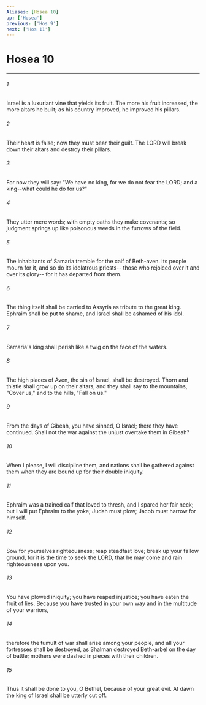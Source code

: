 ```yaml
---
Aliases: [Hosea 10]
up: ['Hosea']
previous: ['Hos 9']
next: ['Hos 11']
---
```

# Hosea 10
***



###### 1 
Israel is a luxuriant vine that yields its fruit. The more his fruit increased, the more altars he built; as his country improved, he improved his pillars. 

###### 2 
Their heart is false; now they must bear their guilt. The LORD will break down their altars and destroy their pillars. 

###### 3 
For now they will say: "We have no king, for we do not fear the LORD; and a king--what could he do for us?" 

###### 4 
They utter mere words; with empty oaths they make covenants; so judgment springs up like poisonous weeds in the furrows of the field. 

###### 5 
The inhabitants of Samaria tremble for the calf of Beth-aven. Its people mourn for it, and so do its idolatrous priests-- those who rejoiced over it and over its glory-- for it has departed from them. 

###### 6 
The thing itself shall be carried to Assyria as tribute to the great king. Ephraim shall be put to shame, and Israel shall be ashamed of his idol. 

###### 7 
Samaria's king shall perish like a twig on the face of the waters. 

###### 8 
The high places of Aven, the sin of Israel, shall be destroyed. Thorn and thistle shall grow up on their altars, and they shall say to the mountains, "Cover us," and to the hills, "Fall on us." 

###### 9 
From the days of Gibeah, you have sinned, O Israel; there they have continued. Shall not the war against the unjust overtake them in Gibeah? 

###### 10 
When I please, I will discipline them, and nations shall be gathered against them when they are bound up for their double iniquity. 

###### 11 
Ephraim was a trained calf that loved to thresh, and I spared her fair neck; but I will put Ephraim to the yoke; Judah must plow; Jacob must harrow for himself. 

###### 12 
Sow for yourselves righteousness; reap steadfast love; break up your fallow ground, for it is the time to seek the LORD, that he may come and rain righteousness upon you. 

###### 13 
You have plowed iniquity; you have reaped injustice; you have eaten the fruit of lies. Because you have trusted in your own way and in the multitude of your warriors, 

###### 14 
therefore the tumult of war shall arise among your people, and all your fortresses shall be destroyed, as Shalman destroyed Beth-arbel on the day of battle; mothers were dashed in pieces with their children. 

###### 15 
Thus it shall be done to you, O Bethel, because of your great evil. At dawn the king of Israel shall be utterly cut off.

